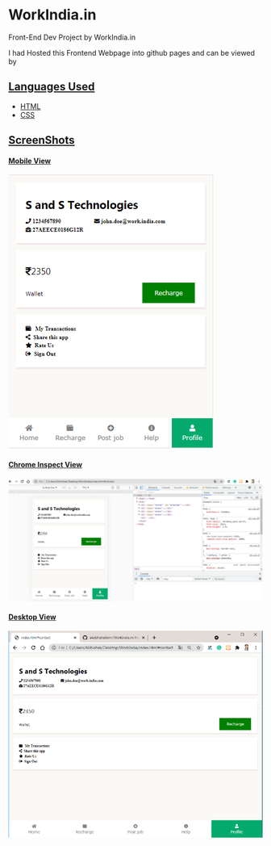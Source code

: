 # WorkIndia.in
Front-End Dev Project by WorkIndia.in

I had Hosted this Frontend Webpage into github pages and can be viewed by
<a href="https://a4abhishekkmr.github.io/WorkIndia.in/">
  
## Languages Used
- HTML
- CSS


## ScreenShots
<h4 align="left">Mobile View</h4>
<img src="img/MobileView.PNG">

<h4 align="left">Chrome Inspect View</h4>
<img src="img/InspectView.PNG">

<h4 align="left">Desktop View</h4>
<img src="img/DesktopView.PNG">
